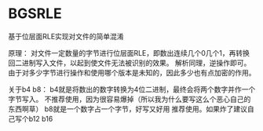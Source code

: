 # BGSRLE
基于位层面RLE实现对文件的简单混淆

原理：
对文件一定数量的字节进行位层面RLE，即数出连续几个0几个1，再转换回二进制写入文件，以起到使文件无法被识别的效果。
解析同理，逆操作即可。
由于对多少字节进行操作和使用哪个版本是未知的，因此多少也有点加密的作用。

关于b4 b8：
b4就是将数出的数字转换为4位二进制，最终会将两个数字并作一个字节写入。
不推荐使用，因为很容易爆掉（所以我为什么要写这么个恶心自己的东西啊草）
b8就是一个数字占一个字节，好写又好用
推荐使用。如果炸了建议自己写个b12 b16
